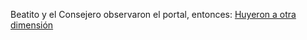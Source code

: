 Beatito y el Consejero observaron el portal, entonces:
[Huyeron a otra dimensión](otradim/otradim.md)